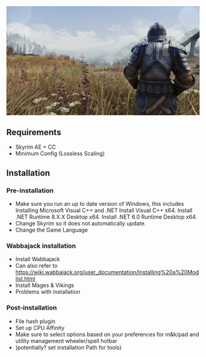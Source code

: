 ![](https://raw.githubusercontent.com/nicolasbertolino/Mages-Vikings/refs/heads/main/banner.jpg)

## Requirements
- Skyrim AE + CC
- Minimum Config (Lossless Scaling)

## Installation

### Pre-installation
- Make sure you run an up to date version of Windows, this includes Installing Microsoft Visual C++ and .NET
Install Visual C++ x64.
Install .NET Runtime 8.X.X Desktop x64.
Install .NET 6.0 Runtime Desktop x64.
- Change Skyrim so it does not automatically update.
- Change the Game Language

### Wabbajack installation
- Install Wabbajack
- Can also refer to https://wiki.wabbajack.org/user_documentation/Installing%20a%20Modlist.html
- Install Mages & Vikings
- Problems with installation

### Post-installation
- File hash plugin
- Set up CPU Affinity
- Make sure to select options based on your preferences for m&k/pad and utility management wheeler/spell hotbar
- (potentially? set installation Path for tools)
